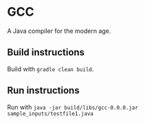 # GCC

A Java compiler for the modern age.

## Build instructions

Build with `gradle clean build`.

## Run instructions

Run with `java -jar build/libs/gcc-0.0.0.jar sample_inputs/testfile1.java`

